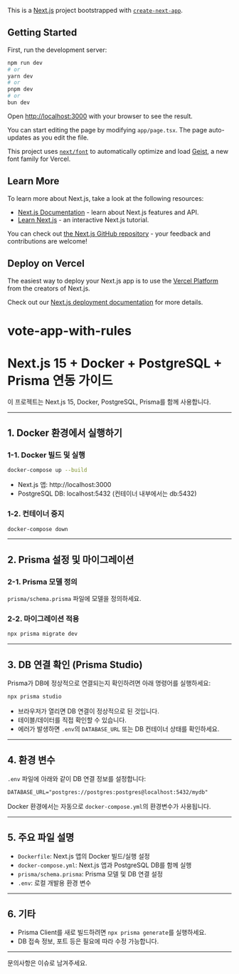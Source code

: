 This is a [Next.js](https://nextjs.org) project bootstrapped with [`create-next-app`](https://nextjs.org/docs/app/api-reference/cli/create-next-app).

## Getting Started

First, run the development server:

```bash
npm run dev
# or
yarn dev
# or
pnpm dev
# or
bun dev
```

Open [http://localhost:3000](http://localhost:3000) with your browser to see the result.

You can start editing the page by modifying `app/page.tsx`. The page auto-updates as you edit the file.

This project uses [`next/font`](https://nextjs.org/docs/app/building-your-application/optimizing/fonts) to automatically optimize and load [Geist](https://vercel.com/font), a new font family for Vercel.

## Learn More

To learn more about Next.js, take a look at the following resources:

- [Next.js Documentation](https://nextjs.org/docs) - learn about Next.js features and API.
- [Learn Next.js](https://nextjs.org/learn) - an interactive Next.js tutorial.

You can check out [the Next.js GitHub repository](https://github.com/vercel/next.js) - your feedback and contributions are welcome!

## Deploy on Vercel

The easiest way to deploy your Next.js app is to use the [Vercel Platform](https://vercel.com/new?utm_medium=default-template&filter=next.js&utm_source=create-next-app&utm_campaign=create-next-app-readme) from the creators of Next.js.

Check out our [Next.js deployment documentation](https://nextjs.org/docs/app/building-your-application/deploying) for more details.

# vote-app-with-rules

# Next.js 15 + Docker + PostgreSQL + Prisma 연동 가이드

이 프로젝트는 Next.js 15, Docker, PostgreSQL, Prisma를 함께 사용합니다.

---

## 1. Docker 환경에서 실행하기

### 1-1. Docker 빌드 및 실행

```bash
docker-compose up --build
```

- Next.js 앱: http://localhost:3000
- PostgreSQL DB: localhost:5432 (컨테이너 내부에서는 db:5432)

### 1-2. 컨테이너 중지

```bash
docker-compose down
```

---

## 2. Prisma 설정 및 마이그레이션

### 2-1. Prisma 모델 정의

`prisma/schema.prisma` 파일에 모델을 정의하세요.

### 2-2. 마이그레이션 적용

```bash
npx prisma migrate dev
```

---

## 3. DB 연결 확인 (Prisma Studio)

Prisma가 DB에 정상적으로 연결되는지 확인하려면 아래 명령어를 실행하세요:

```bash
npx prisma studio
```

- 브라우저가 열리면 DB 연결이 정상적으로 된 것입니다.
- 테이블/데이터를 직접 확인할 수 있습니다.
- 에러가 발생하면 `.env`의 `DATABASE_URL` 또는 DB 컨테이너 상태를 확인하세요.

---

## 4. 환경 변수

`.env` 파일에 아래와 같이 DB 연결 정보를 설정합니다:

```
DATABASE_URL="postgres://postgres:postgres@localhost:5432/mydb"
```

Docker 환경에서는 자동으로 `docker-compose.yml`의 환경변수가 사용됩니다.

---

## 5. 주요 파일 설명

- `Dockerfile`: Next.js 앱의 Docker 빌드/실행 설정
- `docker-compose.yml`: Next.js 앱과 PostgreSQL DB를 함께 실행
- `prisma/schema.prisma`: Prisma 모델 및 DB 연결 설정
- `.env`: 로컬 개발용 환경 변수

---

## 6. 기타

- Prisma Client를 새로 빌드하려면 `npx prisma generate`를 실행하세요.
- DB 접속 정보, 포트 등은 필요에 따라 수정 가능합니다.

---

문의사항은 이슈로 남겨주세요.
